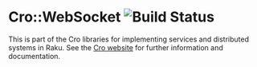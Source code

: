 # Cro::WebSocket ![Build Status](https://github.com/croservices/cro-websocket/actions/workflows/ci.yml/badge.svg)

This is part of the Cro libraries for implementing services and distributed
systems in Raku. See the [Cro website](http://cro.services/) for further
information and documentation.
